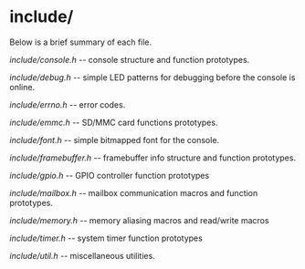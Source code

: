 # include/
Below is a brief summary of each file.

*include/console.h*  -- console structure and function prototypes.

*include/debug.h* -- simple LED patterns for debugging before the console
is online.

*include/errno.h* -- error codes.

*include/emmc.h* -- SD/MMC card functions prototypes.

*include/font.h* -- simple bitmapped font for the console.

*include/framebuffer.h* -- framebuffer info structure and function
prototypes.

*include/gpio.h* -- GPIO controller function prototypes

*include/mailbox.h* -- mailbox communication macros and function
prototypes.

*include/memory.h* -- memory aliasing macros and read/write macros

*include/timer.h* -- system timer function prototypes

*include/util.h* -- miscellaneous utilities.
